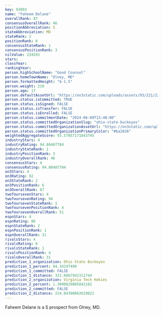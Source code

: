 ```yaml
---
key: 93093
name: "Faheem Delane"
overallRank: 87
consensusOverallRank: 46
positionAbbreviation: S
stateAbbreviation: MD
stateRank: 2
positionRank: 6
consensusStateRank: 1
consensusPositionRank: 3
nilValue: 234591
stars: 
classYear: 
rankingYear: 
person.highSchoolName: "Good Counsel"
person.homeTownName: "Olney, MD"
person.formattedHeight: "6-1.5"
person.weight: 210
person.age: 17
person.defaultAssetUrl: "https://on3static.com/uploads/assets/93/221/221093.jpg"
person.status.isCommitted: TRUE
person.status.isSigned: FALSE
person.status.isTransfer: FALSE
person.status.isEnrolled: FALSE
person.status.commitmentDate: "2024-06-09T13:48:00"
person.status.committedOrganizationSlug: "ohio-state-buckeyes"
person.status.committedOrganizationAssetUrl: "https://on3static.com/uploads/assets/126/150/150126.svg"
person.status.committedOrganizationPrimaryColor: "#ba2026"
weightedAggregateScore: 93.57057171843745
industryStars: 4
industryRating: 94.80407784
industryStateRank: 1
industryPositionRank: 3
industryOverallRank: 46
consensusStars: 4
consensusRating: 94.80407784
on3Stars: 4
on3Rating: 92
on3StateRank: 2
on3PositionRank: 6
on3OverallRank: 87
twofoursevenStars: 4
twofoursevenRating: 94
twofoursevenStateRank: 1
twofoursevenPositionRank: 4
twofoursevenOverallRank: 51
espnStars: 4
espnRating: 86
espnStateRank: 2
espnPositionRank: 1
espnOverallRank: 31
rivalsStars: 4
rivalsRating: 6
rivalsStateRank: 1
rivalsPositionRank: 4
rivalsOverallRank: 31
prediction_1_organization: Ohio State Buckeyes
prediction_1_percent: 94.34197499
prediction_1_committed: FALSE
prediction_1_distance: 322.6667942311744
prediction_2_organization: Virginia Tech Hokies
prediction_2_percent: 1.3090829085842102
prediction_2_committed: FALSE
prediction_2_distance: 224.04390862629822
---
```

Faheem Delane is a S prospect from Olney, MD.